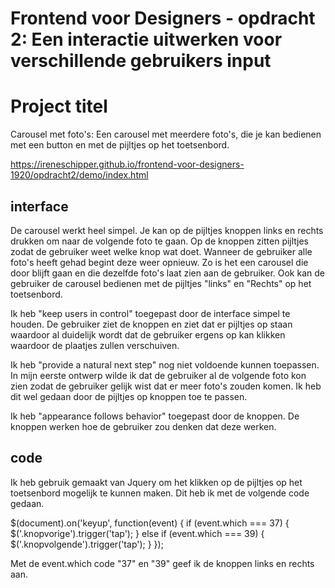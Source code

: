 # Frontend voor Designers - opdracht 2: Een interactie uitwerken voor verschillende gebruikers input


# Project titel
Carousel met foto's: Een carousel met meerdere foto's, die je kan bedienen met een button en met de pijltjes op het toetsenbord.

https://ireneschipper.github.io/frontend-voor-designers-1920/opdracht2/demo/index.html

## interface
De carousel werkt heel simpel. Je kan op de pijltjes knoppen links en rechts drukken om naar de volgende foto te gaan. Op de knoppen zitten pijltjes zodat de gebruiker weet welke knop wat doet. Wanneer de gebruiker alle foto's heeft gehad begint deze weer opnieuw. Zo is het een carousel die door blijft gaan en die dezelfde foto's laat zien aan de gebruiker. Ook kan de gebruiker de carousel bedienen met de pijltjes "links" en "Rechts" op het toetsenbord. 

Ik heb "keep users in control" toegepast door de interface simpel te houden. De gebruiker ziet de knoppen en ziet dat er pijltjes op staan waardoor al duidelijk wordt dat de gebruiker ergens op kan klikken waardoor de plaatjes zullen verschuiven. 

Ik heb "provide a natural next step" nog niet voldoende kunnen toepassen. In mijn eerste ontwerp wilde ik dat de gebruiker al de volgende foto kon zien zodat de gebruiker gelijk wist dat er meer foto's zouden komen. Ik heb dit wel gedaan door de pijltjes op knoppen toe te passen.

Ik heb "appearance follows behavior" toegepast door de knoppen. De knoppen werken hoe de gebruiker zou denken dat deze werken. 


## code
Ik heb gebruik gemaakt van Jquery om het klikken op de pijltjes op het toetsenbord mogelijk te kunnen maken.
Dit heb ik met de volgende code gedaan. 

  $(document).on('keyup', function(event) {
   if (event.which === 37) {
      $('.knopvorige').trigger('tap');
   } else if (event.which === 39) {
      $('.knopvolgende').trigger('tap');
   }
}); 

Met de event.which code "37" en "39" geef ik de knoppen links en rechts aan.



